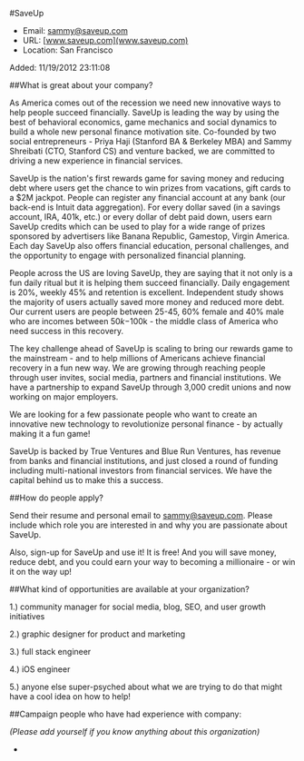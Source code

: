
#SaveUp

* Email: [sammy@saveup.com](mailto:sammy@saveup.com)
* URL: [www.saveup.com](www.saveup.com)
* Location: San Francisco

Added: 11/19/2012 23:11:08

##What is great about your company?

As America comes out of the recession we need new innovative ways to help people succeed financially.  SaveUp is leading the way by using the best of behavioral economics, game mechanics and social dynamics to build a whole new personal finance motivation site.  Co-founded by two social entrepreneurs - Priya Haji (Stanford BA & Berkeley MBA) and Sammy Shreibati (CTO, Stanford CS) and venture backed, we are committed to driving a new experience in financial services.  



SaveUp is the nation's first rewards game for saving money and reducing debt where users get the chance to win prizes from vacations, gift cards to a $2M jackpot.  People can register any financial account at any bank (our back-end is Intuit data aggregation).  For every dollar saved (in a savings account, IRA, 401k, etc.) or every dollar of debt paid  down, users earn SaveUp credits which can be used to play for a wide range of prizes sponsored by advertisers like Banana Republic, Gamestop, Virgin America.  Each day SaveUp also offers financial education, personal challenges, and the opportunity to engage with personalized financial planning.  



People across the US are loving SaveUp, they are saying that it not only is a fun daily ritual but it is helping them succeed financially.  Daily engagement is 20%, weekly 45% and retention is excellent.  Independent study shows the majority of users actually saved more money and reduced more debt.  Our current users are people between 25-45, 60% female and 40% male who are incomes between $50k-$100k - the middle class of America who need success in this recovery. 



The key challenge ahead of SaveUp is scaling to bring our rewards game to the mainstream - and to help millions of Americans achieve financial recovery in a fun new way.  We are growing through reaching people through user invites, social media, partners and financial institutions.  We have a partnership to expand SaveUp through 3,000 credit unions and now working on major employers.  



We are looking for a few passionate people who want to create an innovative new technology to revolutionize personal finance - by actually making it a fun game! 



SaveUp is backed by True Ventures and Blue Run Ventures, has revenue from banks and financial institutions, and just closed a round of funding including multi-national investors from financial services.  We have the capital behind us to make this a success.  



##How do people apply?

Send their resume and personal email to sammy@saveup.com.  Please include which role you are interested in and why you are passionate about SaveUp.



Also, sign-up for SaveUp and use it!  It is free!  And you will save money, reduce debt, and you could earn your way to becoming a millionaire - or win it on the way up!  

##What kind of opportunities are available at your organization?



1.) community manager for social media, blog, SEO, and user growth initiatives



2.) graphic designer for product and marketing



3.)  full stack engineer



4.)  iOS engineer



5.)  anyone else super-psyched about what we are trying to do that might have a cool idea on how to help!

##Campaign people who have had experience with company:

*(Please add yourself if you know anything about this organization)*

* 


    